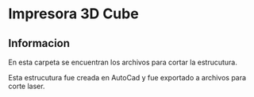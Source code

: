 # Impresora 3D Cube

##  Informacion

En esta carpeta se encuentran los archivos para cortar la estrucutura.

Esta estrucutura fue creada en AutoCad y fue exportado a archivos para corte laser.
